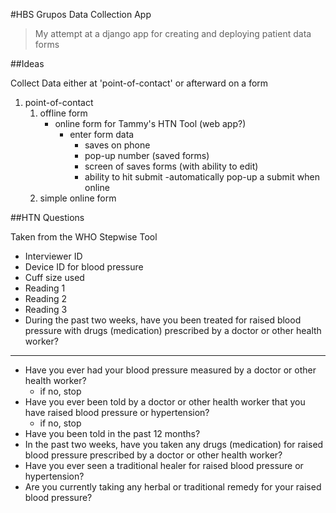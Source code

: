 #HBS Grupos Data Collection App
>My attempt at a django app for creating and deploying patient data forms

##Ideas

Collect Data either at 'point-of-contact' or afterward on a form
	
1. point-of-contact
	1. offline form
		- online form for Tammy's HTN Tool (web app?)
			- enter form data
				- saves on phone
				- pop-up number (saved forms)
				- screen of saves forms (with ability to edit)
				- ability to hit submit
			-automatically pop-up a submit when online
	1. simple online form

##HTN Questions

Taken from the WHO Stepwise Tool

- Interviewer ID
- Device ID for blood pressure
- Cuff size used
- Reading 1
- Reading 2
- Reading 3
- During the past two weeks, have you been treated for raised blood pressure with drugs (medication) prescribed by a doctor or other health worker?

---

- Have you ever had your blood pressure measured by a doctor or other health worker?
	- if no, stop
- Have you ever been told by a doctor or other health worker that you have raised blood pressure or hypertension?
	- if no, stop
- Have you been told in the past 12 months?
- In the past two weeks, have you taken any drugs (medication) for raised blood pressure prescribed by a doctor or other health worker?
- Have you ever seen a traditional healer for raised blood pressure or hypertension?
- Are you currently taking any herbal or traditional remedy for your raised blood pressure?


